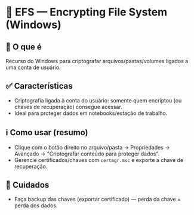 # 🔐 EFS — Encrypting File System (Windows)

## 📌 O que é
Recurso do Windows para criptografar arquivos/pastas/volumes ligados a uma conta de usuário.

## ✅ Características
- Criptografia ligada à conta do usuário: somente quem encriptou (ou chaves de recuperação) consegue acessar.
- Ideal para proteger dados em notebooks/estação de trabalho.

## ℹ️ Como usar (resumo)
- Clique com o botão direito no arquivo/pasta → Propriedades → Avançado → "Criptografar conteúdo para proteger dados".
- Gerencie certificados/chaves com `certmgr.msc` e exporte a chave de recuperação.

## 📝 Cuidados
- Faça backup das chaves (exportar certificado) — perda da chave = perda dos dados.
